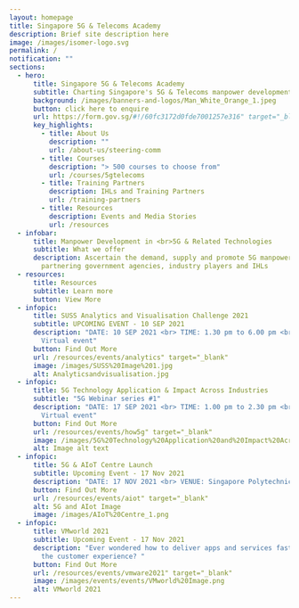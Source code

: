 ```yaml
---
layout: homepage
title: Singapore 5G & Telecoms Academy
description: Brief site description here
image: /images/isomer-logo.svg
permalink: /
notification: ""
sections:
  - hero:
      title: Singapore 5G & Telecoms Academy
      subtitle: Charting Singapore's 5G & Telecoms manpower development with you
      background: /images/banners-and-logos/Man_White_Orange_1.jpeg
      button: click here to enquire
      url: https://form.gov.sg/#!/60fc3172d0fde7001257e316" target="_blank
      key_highlights:
        - title: About Us
          description: ""
          url: /about-us/steering-comm
        - title: Courses
          description: "> 500 courses to choose from"
          url: /courses/5gtelecoms
        - title: Training Partners
          description: IHLs and Training Partners
          url: /training-partners
        - title: Resources
          description: Events and Media Stories
          url: /resources
  - infobar:
      title: Manpower Development in <br>5G & Related Technologies
      subtitle: What we offer
      description: Ascertain the demand, supply and promote 5G manpower development by
        partnering government agencies, industry players and IHLs
  - resources:
      title: Resources
      subtitle: Learn more
      button: View More
  - infopic:
      title: SUSS Analytics and Visualisation Challenge 2021
      subtitle: UPCOMING EVENT - 10 SEP 2021
      description: "DATE: 10 SEP 2021 <br> TIME: 1.30 pm to 6.00 pm <br> VENUE:
        Virtual event"
      button: Find Out More
      url: /resources/events/analytics" target="_blank"
      image: /images/SUSS%20Image%201.jpg
      alt: Analyticsandvisualisation.jpg
  - infopic:
      title: 5G Technology Application & Impact Across Industries
      subtitle: "5G Webinar series #1"
      description: "DATE: 17 SEP 2021 <br> TIME: 1.00 pm to 2.30 pm <br> VENUE:
        Virtual event"
      button: Find Out More
      url: /resources/events/how5g" target="_blank"
      image: /images/5G%20Technology%20Application%20and%20Impact%20Across%20Industries.png
      alt: Image alt text
  - infopic:
      title: 5G & AIoT Centre Launch
      subtitle: Upcoming Event - 17 Nov 2021
      description: "DATE: 17 NOV 2021 <br> VENUE: Singapore Polytechnic"
      button: Find Out More
      url: /resources/events/aiot" target="_blank"
      alt: 5G and AIot Image
      image: /images/AIoT%20Centre_1.png
  - infopic:
      title: VMworld 2021
      subtitle: Upcoming Event - 17 Nov 2021
      description: "Ever wondered how to deliver apps and services faster to improve
        the customer experience? "
      button: Find Out More
      url: /resources/events/vmware2021" target="_blank"
      image: /images/events/events/VMworld%20Image.png
      alt: VMworld 2021
---
```


